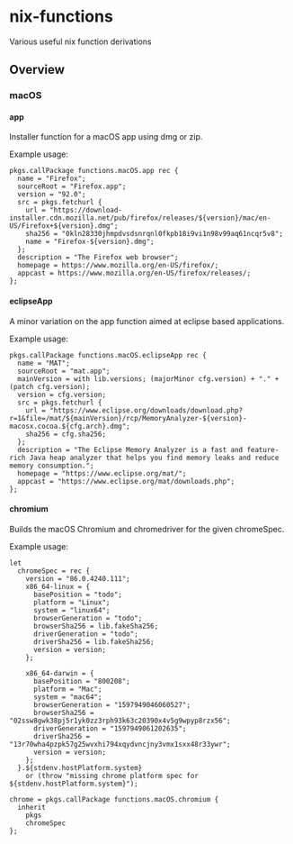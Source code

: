 # nix-functions

Various useful nix function derivations

## Overview ##

### macOS ###

#### app ####

Installer function for a macOS app using dmg or zip.

Example usage:

    pkgs.callPackage functions.macOS.app rec {
      name = "Firefox";
      sourceRoot = "Firefox.app";
      version = "92.0";
      src = pkgs.fetchurl {
        url = "https://download-installer.cdn.mozilla.net/pub/firefox/releases/${version}/mac/en-US/Firefox+${version}.dmg";
        sha256 = "0kln28330jhmpdvsdsnrqnl0fkpb18i9vi1n98v99aq61ncqr5v8";
        name = "Firefox-${version}.dmg";
      };
      description = "The Firefox web browser";
      homepage = https://www.mozilla.org/en-US/firefox/;
      appcast = https://www.mozilla.org/en-US/firefox/releases/;
    };

#### eclipseApp ####

A minor variation on the app function aimed at eclipse based applications.

Example usage:

    pkgs.callPackage functions.macOS.eclipseApp rec {
      name = "MAT";
      sourceRoot = "mat.app";
      mainVersion = with lib.versions; (majorMinor cfg.version) + "." + (patch cfg.version);
      version = cfg.version;
      src = pkgs.fetchurl {
        url = "https://www.eclipse.org/downloads/download.php?r=1&file=/mat/${mainVersion}/rcp/MemoryAnalyzer-${version}-macosx.cocoa.${cfg.arch}.dmg";
        sha256 = cfg.sha256;
      };
      description = "The Eclipse Memory Analyzer is a fast and feature-rich Java heap analyzer that helps you find memory leaks and reduce memory consumption.";
      homepage = "https://www.eclipse.org/mat/";
      appcast = "https://www.eclipse.org/mat/downloads.php";
    };

#### chromium ####

Builds the macOS Chromium and chromedriver for the given chromeSpec.

Example usage:

    let
      chromeSpec = rec {
        version = "86.0.4240.111";
        x86_64-linux = {
          basePosition = "todo";
          platform = "Linux";
          system = "linux64";
          browserGeneration = "todo";
          browserSha256 = lib.fakeSha256;
          driverGeneration = "todo";
          driverSha256 = lib.fakeSha256;
          version = version;
        };

        x86_64-darwin = {
          basePosition = "800208";
          platform = "Mac";
          system = "mac64";
          browserGeneration = "1597949046060527";
          browserSha256 = "02ssw8gwk38pj5r1yk0zz3rph93k63c20390x4v5g9wpyp8rzx56";
          driverGeneration = "1597949061202635";
          driverSha256 = "13r70wha4pzpk57g25wvxhi794xqydvncjny3vmx1sxx48r33ywr";
          version = version;
        };
      }.${stdenv.hostPlatform.system}
        or (throw "missing chrome platform spec for ${stdenv.hostPlatform.system}");

    chrome = pkgs.callPackage functions.macOS.chromium {
      inherit
        pkgs
        chromeSpec
    };
